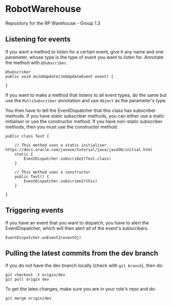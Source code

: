 # RobotWarehouse
Repository for the RP Warehouse - Group 1.3

## Listening for events
If you want a method to listen for a certain event, give it any name and one parameter, whose type is the type of event you want to listen for. Annotate the method with `@Subscriber`.

```
@Subscriber
public void onJobUpdate(JobUpdateEvent event) {

}
```

If you want to make a method that listens to all event types, do the same but use the `MutliSubscriber` annotation and use `Object` as the parameter's type.

You then have to tell the EventDispatcher that this class has subscriber methods. If you have static subscriber methods, you can either use a static initialiser or use the constructor method. If you have non-static subscriber methods, then you must use the constructor method.
```
public class Test {

    // This method uses a static initialiser. https://docs.oracle.com/javase/tutorial/java/javaOO/initial.html
    static {
        EventDispatcher.subscribe2(Test.class)
    }

    // This method uses a constructor
    public Test() {
        EventDispatcher.subscribe2(this)
    }

}
```

## Triggering events
If you have an event that you want to dispatch, you have to alert the EventDispatcher, which will then alert all of the event's subscribers.
```
EventDispatcher.onEvent2(eventOj)
```

## Pulling the latest commits from the dev branch
If you do not have the dev branch locally (check with `git branch`), then do:
```
git checkout -t origin/dev
git pull origin dev
```

To get the lates changes, make sure you are in your role's repo and do:
```
git merge origin/dev
```
